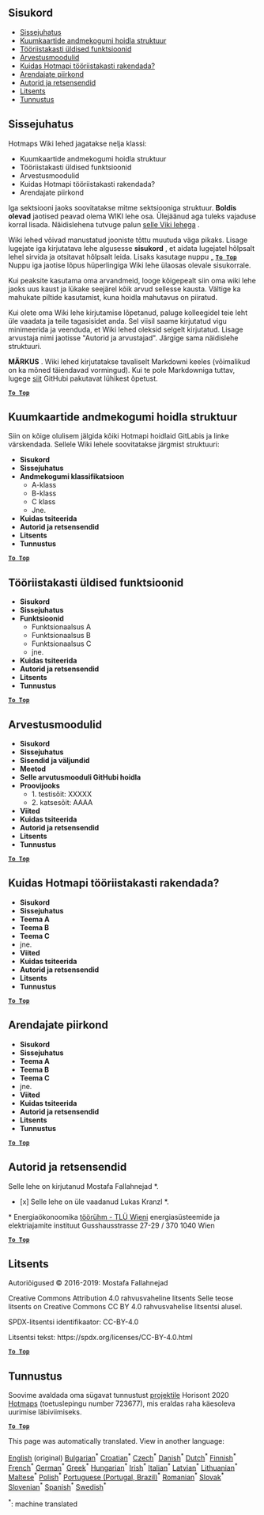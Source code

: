 <h2> Sisukord </h2><ul><li> <a href="#Introduction">Sissejuhatus</a> </li><li> <a href="#Hotmaps-data-set-repository-structure">Kuumkaartide andmekogumi hoidla struktuur</a> </li><li> <a href="#General-functionalities-of-the-toolbox">Tööriistakasti üldised funktsioonid</a> </li><li> <a href="#Calculation-modules">Arvestusmoodulid</a> </li><li> <a href="#How-to-apply-the-Hotmaps-toolbox">Kuidas Hotmapi tööriistakasti rakendada?</a> </li><li> <a href="#Developers-area">Arendajate piirkond</a> </li><li> <a href="#authors-and-reviewers">Autorid ja retsensendid</a> </li><li> <a href="#license">Litsents</a> </li><li> <a href="#acknowledgement">Tunnustus</a> </li></ul><h2> Sissejuhatus </h2><p> Hotmaps Wiki lehed jagatakse nelja klassi: </p><ul><li> Kuumkaartide andmekogumi hoidla struktuur </li><li> Tööriistakasti üldised funktsioonid </li><li> Arvestusmoodulid </li><li> Kuidas Hotmapi tööriistakasti rakendada? </li><li> Arendajate piirkond </li></ul><p> Iga sektsiooni jaoks soovitatakse mitme sektsiooniga struktuur. <strong>Boldis olevad</strong> jaotised peavad olema WIKI lehe osa. Ülejäänud aga tuleks vajaduse korral lisada. Näidislehena tutvuge palun <a href="https://github.com/HotMaps/hotmaps_wiki/wiki/CM-District-heating-potential-user-defined-thresholds">selle Viki lehega</a> . </p><p> Wiki lehed võivad manustatud jooniste tõttu muutuda väga pikaks. Lisage lugejate iga kirjutatava lehe algusesse <strong>sisukord</strong> , et aidata lugejatel hõlpsalt lehel sirvida ja otsitavat hõlpsalt leida. Lisaks kasutage nuppu „ <ins> <code><strong><a href="#table-of-contents">To Top</a></strong></code> </ins> Nuppu iga jaotise lõpus hüperlingiga Wiki lehe ülaosas olevale sisukorrale. </p><p> Kui peaksite kasutama oma arvandmeid, looge kõigepealt siin oma wiki lehe jaoks uus kaust ja lükake seejärel kõik arvud sellesse kausta. Vältige ka mahukate piltide kasutamist, kuna hoidla mahutavus on piiratud. </p><p> Kui olete oma Wiki lehe kirjutamise lõpetanud, paluge kolleegidel teie leht üle vaadata ja teile tagasisidet anda. Sel viisil saame kirjutatud vigu minimeerida ja veenduda, et Wiki lehed oleksid selgelt kirjutatud. Lisage arvustaja nimi jaotisse &quot;Autorid ja arvustajad&quot;. Järgige sama näidislehe struktuuri. </p><p> <strong>MÄRKUS</strong> . Wiki lehed kirjutatakse tavaliselt Markdowni keeles (võimalikud on ka mõned täiendavad vormingud). Kui te pole Markdowniga tuttav, lugege <a href="https://guides.github.com/features/mastering-markdown/">siit</a> GitHubi pakutavat lühikest õpetust. </p><p><ins> <code><strong><a href="#table-of-contents">To Top</a></strong></code> </ins> </p><h2> Kuumkaartide andmekogumi hoidla struktuur </h2><p> Siin on kõige olulisem jälgida kõiki Hotmapi hoidlaid GitLabis ja linke värskendada. Sellele Wiki lehele soovitatakse järgmist struktuuri: </p><ul><li> <strong>Sisukord</strong> </li><li> <strong>Sissejuhatus</strong> </li><li> <strong>Andmekogumi klassifikatsioon</strong> <ul><li> A-klass </li><li> B-klass </li><li> C klass </li><li> Jne. </li></ul></li><li> <strong>Kuidas tsiteerida</strong> </li><li> <strong>Autorid ja retsensendid</strong> </li><li> <strong>Litsents</strong> </li><li> <strong>Tunnustus</strong> </li></ul><p><ins> <code><strong><a href="#table-of-contents">To Top</a></strong></code> </ins> </p><h2> Tööriistakasti üldised funktsioonid </h2><ul><li> <strong>Sisukord</strong> </li><li> <strong>Sissejuhatus</strong> </li><li> <strong>Funktsioonid</strong> <ul><li> Funktsionaalsus A </li><li> Funktsionaalsus B </li><li> Funktsionaalsus C </li><li> jne. </li></ul></li><li> <strong>Kuidas tsiteerida</strong> </li><li> <strong>Autorid ja retsensendid</strong> </li><li> <strong>Litsents</strong> </li><li> <strong>Tunnustus</strong> </li></ul><p><ins> <code><strong><a href="#table-of-contents">To Top</a></strong></code> </ins> </p><h2> Arvestusmoodulid </h2><ul><li> <strong>Sisukord</strong> </li><li> <strong>Sissejuhatus</strong> </li><li> <strong>Sisendid ja väljundid</strong> </li><li> <strong>Meetod</strong> </li><li> <strong>Selle arvutusmooduli GitHubi hoidla</strong> </li><li> <strong>Proovijooks</strong> <ul><li> 1. testisõit: XXXXX </li><li> 2. katsesõit: AAAA </li></ul></li><li> <strong>Viited</strong> </li><li> <strong>Kuidas tsiteerida</strong> </li><li> <strong>Autorid ja retsensendid</strong> </li><li> <strong>Litsents</strong> </li><li> <strong>Tunnustus</strong> </li></ul><p><ins> <code><strong><a href="#table-of-contents">To Top</a></strong></code> </ins> </p><h2> Kuidas Hotmapi tööriistakasti rakendada? </h2><ul><li> <strong>Sisukord</strong> </li><li> <strong>Sissejuhatus</strong> </li><li> <strong>Teema A</strong> </li><li> <strong>Teema B</strong> </li><li> <strong>Teema C</strong> </li><li> jne. </li><li> <strong>Viited</strong> </li><li> <strong>Kuidas tsiteerida</strong> </li><li> <strong>Autorid ja retsensendid</strong> </li><li> <strong>Litsents</strong> </li><li> <strong>Tunnustus</strong> </li></ul><p><ins> <code><strong><a href="#table-of-contents">To Top</a></strong></code> </ins> </p><h2> Arendajate piirkond </h2><ul><li> <strong>Sisukord</strong> </li><li> <strong>Sissejuhatus</strong> </li><li> <strong>Teema A</strong> </li><li> <strong>Teema B</strong> </li><li> <strong>Teema C</strong> </li><li> jne. </li><li> <strong>Viited</strong> </li><li> <strong>Kuidas tsiteerida</strong> </li><li> <strong>Autorid ja retsensendid</strong> </li><li> <strong>Litsents</strong> </li><li> <strong>Tunnustus</strong> </li></ul><p><ins> <code><strong><a href="#table-of-contents">To Top</a></strong></code> </ins> </p><h2> Autorid ja retsensendid </h2><p> Selle lehe on kirjutanud Mostafa Fallahnejad *. </p><ul><li> [x] Selle lehe on üle vaadanud Lukas Kranzl *. </li></ul><p> * Energiaökonoomika <a href="https://eeg.tuwien.ac.at/">töörühm - TLÜ Wieni</a> energiasüsteemide ja elektriajamite instituut Gusshausstrasse 27-29 / 370 1040 Wien </p><p><ins> <code><strong><a href="#table-of-contents">To Top</a></strong></code> </ins> </p><h2> Litsents </h2><p> Autoriõigused © 2016-2019: Mostafa Fallahnejad </p><p> Creative Commons Attribution 4.0 rahvusvaheline litsents Selle teose litsents on Creative Commons CC BY 4.0 rahvusvahelise litsentsi alusel. </p><p> SPDX-litsentsi identifikaator: CC-BY-4.0 </p><p> Litsentsi tekst: https://spdx.org/licenses/CC-BY-4.0.html </p><p><ins> <code><strong><a href="#table-of-contents">To Top</a></strong></code> </ins> </p><h2> Tunnustus </h2><p> Soovime avaldada oma sügavat tunnustust <a href="https://www.hotmaps-project.eu">projektile</a> Horisont 2020 <a href="https://www.hotmaps-project.eu">Hotmaps</a> (toetuslepingu number 723677), mis eraldas raha käesoleva uurimise läbiviimiseks. </p><p><ins> <code><strong><a href="#table-of-contents">To Top</a></strong></code> </ins> </p>

This page was automatically translated. View in another language:

[English](../en/Guidelines-for-writing-a-Hotmaps-Wiki-page.md) (original) [Bulgarian](../bg/Guidelines-for-writing-a-Hotmaps-Wiki-page.md)<sup>\*</sup> [Croatian](../hr/Guidelines-for-writing-a-Hotmaps-Wiki-page.md)<sup>\*</sup> [Czech](../cs/Guidelines-for-writing-a-Hotmaps-Wiki-page.md)<sup>\*</sup> [Danish](../da/Guidelines-for-writing-a-Hotmaps-Wiki-page.md)<sup>\*</sup> [Dutch](../nl/Guidelines-for-writing-a-Hotmaps-Wiki-page.md)<sup>\*</sup>  [Finnish](../fi/Guidelines-for-writing-a-Hotmaps-Wiki-page.md)<sup>\*</sup> [French](../fr/Guidelines-for-writing-a-Hotmaps-Wiki-page.md)<sup>\*</sup> [German](../de/Guidelines-for-writing-a-Hotmaps-Wiki-page.md)<sup>\*</sup> [Greek](../el/Guidelines-for-writing-a-Hotmaps-Wiki-page.md)<sup>\*</sup> [Hungarian](../hu/Guidelines-for-writing-a-Hotmaps-Wiki-page.md)<sup>\*</sup> [Irish](../ga/Guidelines-for-writing-a-Hotmaps-Wiki-page.md)<sup>\*</sup> [Italian](../it/Guidelines-for-writing-a-Hotmaps-Wiki-page.md)<sup>\*</sup> [Latvian](../lv/Guidelines-for-writing-a-Hotmaps-Wiki-page.md)<sup>\*</sup> [Lithuanian](../lt/Guidelines-for-writing-a-Hotmaps-Wiki-page.md)<sup>\*</sup> [Maltese](../mt/Guidelines-for-writing-a-Hotmaps-Wiki-page.md)<sup>\*</sup> [Polish](../pl/Guidelines-for-writing-a-Hotmaps-Wiki-page.md)<sup>\*</sup> [Portuguese (Portugal, Brazil)](../pt/Guidelines-for-writing-a-Hotmaps-Wiki-page.md)<sup>\*</sup> [Romanian](../ro/Guidelines-for-writing-a-Hotmaps-Wiki-page.md)<sup>\*</sup> [Slovak](../sk/Guidelines-for-writing-a-Hotmaps-Wiki-page.md)<sup>\*</sup> [Slovenian](../sl/Guidelines-for-writing-a-Hotmaps-Wiki-page.md)<sup>\*</sup> [Spanish](../es/Guidelines-for-writing-a-Hotmaps-Wiki-page.md)<sup>\*</sup> [Swedish](../sv/Guidelines-for-writing-a-Hotmaps-Wiki-page.md)<sup>\*</sup> 

<sup>\*</sup>: machine translated
